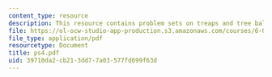 ```yaml
---
content_type: resource
description: This resource contains problem sets on treaps and tree balance.
file: https://ol-ocw-studio-app-production.s3.amazonaws.com/courses/6-046j-introduction-to-algorithms-sma-5503-fall-2005/39710da2cb213dd77a03577fd699f63d_ps4.pdf
file_type: application/pdf
resourcetype: Document
title: ps4.pdf
uid: 39710da2-cb21-3dd7-7a03-577fd699f63d
---
```

